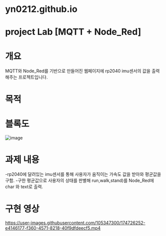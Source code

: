 # yn0212.github.io
# project Lab [MQTT + Node_Red]
# 개요
MQTT와 Node_Red를 기반으로 만들어진 웹페이지에 rp2040 imu센서의 값을 출력해주는 프로젝트입니다.
# 목적

# 블록도
![image](https://user-images.githubusercontent.com/105347300/174731946-78d7a560-e42e-4f56-8095-56adf590c6cb.png)

# 과제 내용
-rp2040에 달려있는 imu센서를 통해 사용자가 움직이는 가속도 값을 받아와 평균값을 구함.
-구한 평균값으로 사용자의 상태를 판별해 run,walk,stand)를 Node_Red에 char 와 text로 출력.
# 구현 영상
https://user-images.githubusercontent.com/105347300/174726252-e4146177-f360-4571-8218-40f9dfdeecf5.mp4

